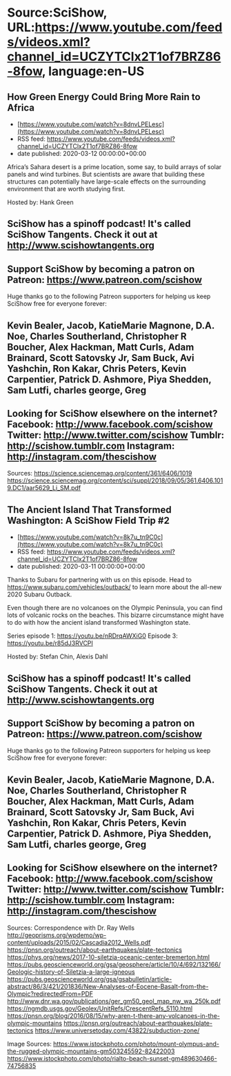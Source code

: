 # Source:SciShow, URL:https://www.youtube.com/feeds/videos.xml?channel_id=UCZYTClx2T1of7BRZ86-8fow, language:en-US

## How Green Energy Could Bring More Rain to Africa
 - [https://www.youtube.com/watch?v=8dnvLPELesc](https://www.youtube.com/watch?v=8dnvLPELesc)
 - RSS feed: https://www.youtube.com/feeds/videos.xml?channel_id=UCZYTClx2T1of7BRZ86-8fow
 - date published: 2020-03-12 00:00:00+00:00

Africa’s Sahara desert is a prime location, some say, to build arrays of solar panels and wind turbines. But scientists are aware that building these structures can potentially have large-scale effects on the surrounding environment that are worth studying first. 

Hosted by: Hank Green

SciShow has a spinoff podcast! It's called SciShow Tangents. Check it out at http://www.scishowtangents.org
----------
Support SciShow by becoming a patron on Patreon: https://www.patreon.com/scishow
----------
Huge thanks go to the following Patreon supporters for helping us keep SciShow free for everyone forever:

Kevin Bealer, Jacob, KatieMarie Magnone, D.A. Noe, Charles Southerland, Christopher R Boucher, Alex Hackman, Matt Curls, Adam Brainard, Scott Satovsky Jr, Sam Buck, Avi Yashchin, Ron Kakar, Chris Peters, Kevin Carpentier, Patrick D. Ashmore, Piya Shedden, Sam Lutfi, charles george, Greg
----------
Looking for SciShow elsewhere on the internet?
Facebook: http://www.facebook.com/scishow
Twitter: http://www.twitter.com/scishow
Tumblr: http://scishow.tumblr.com
Instagram: http://instagram.com/thescishow
----------
Sources:
https://science.sciencemag.org/content/361/6406/1019
https://science.sciencemag.org/content/sci/suppl/2018/09/05/361.6406.1019.DC1/aar5629_Li_SM.pdf

## The Ancient Island That Transformed Washington: A SciShow Field Trip #2
 - [https://www.youtube.com/watch?v=8k7u_tn9C0c](https://www.youtube.com/watch?v=8k7u_tn9C0c)
 - RSS feed: https://www.youtube.com/feeds/videos.xml?channel_id=UCZYTClx2T1of7BRZ86-8fow
 - date published: 2020-03-11 00:00:00+00:00

Thanks to Subaru for partnering with us on this episode. Head to https://www.subaru.com/vehicles/outback/ to learn more about the all-new 2020 Subaru Outback.

Even though there are no volcanoes on the Olympic Peninsula, you can find lots of volcanic rocks on the beaches. This bizarre circumstance might have to do with how the ancient island transformed Washington state. 

Series episode 1: https://youtu.be/nRDrqAWXiG0
Episode 3: https://youtu.be/r85dJ3RVCPI

Hosted by: Stefan Chin, Alexis Dahl

SciShow has a spinoff podcast! It's called SciShow Tangents. Check it out at http://www.scishowtangents.org
----------
Support SciShow by becoming a patron on Patreon: https://www.patreon.com/scishow
----------
Huge thanks go to the following Patreon supporters for helping us keep SciShow free for everyone forever:

Kevin Bealer, Jacob, KatieMarie Magnone, D.A. Noe, Charles Southerland, Christopher R Boucher, Alex Hackman, Matt Curls, Adam Brainard, Scott Satovsky Jr, Sam Buck, Avi Yashchin, Ron Kakar, Chris Peters, Kevin Carpentier, Patrick D. Ashmore, Piya Shedden, Sam Lutfi, charles george, Greg
----------
Looking for SciShow elsewhere on the internet?
Facebook: http://www.facebook.com/scishow
Twitter: http://www.twitter.com/scishow
Tumblr: http://scishow.tumblr.com
Instagram: http://instagram.com/thescishow
----------
Sources:
Correspondence with Dr. Ray Wells
http://geoprisms.org/wpdemo/wp-content/uploads/2015/02/Cascadia2012_Wells.pdf
https://pnsn.org/outreach/about-earthquakes/plate-tectonics
https://phys.org/news/2017-10-siletzia-oceanic-center-bremerton.html
https://pubs.geoscienceworld.org/gsa/geosphere/article/10/4/692/132166/Geologic-history-of-Siletzia-a-large-igneous
https://pubs.geoscienceworld.org/gsa/gsabulletin/article-abstract/86/3/421/201836/New-Analyses-of-Eocene-Basalt-from-the-Olympic?redirectedFrom=PDF
http://www.dnr.wa.gov/publications/ger_gm50_geol_map_nw_wa_250k.pdf
https://ngmdb.usgs.gov/Geolex/UnitRefs/CrescentRefs_5110.html
https://pnsn.org/blog/2016/08/15/why-aren-t-there-any-volcanoes-in-the-olympic-mountains
https://pnsn.org/outreach/about-earthquakes/plate-tectonics
https://www.universetoday.com/43822/subduction-zone/

Image Sources: 
https://www.istockphoto.com/photo/mount-olympus-and-the-rugged-olympic-mountains-gm503245592-82422003
https://www.istockphoto.com/photo/rialto-beach-sunset-gm489630466-74756835

